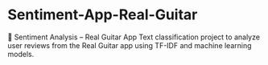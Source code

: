 # Sentiment-App-Real-Guitar
🎵 Sentiment Analysis – Real Guitar App Text classification project to analyze user reviews from the Real Guitar app using TF-IDF and machine learning models.
